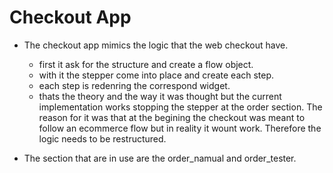 # Checkout App

- The checkout app mimics the logic that the web checkout have.
    + first it ask for the structure and create a flow object.
    + with it the stepper come into place and create each step.
    + each step is redenring the correspond widget.

    - thats the theory and the way it was thought
      but the current implementation works stopping the stepper at the
      order section. The reason for it was that at the begining the checkout was
      meant to follow an ecommerce flow but in reality it wount work.
      Therefore the logic needs to be restructured.
    
- The section that are in use are the order_namual and order_tester.

